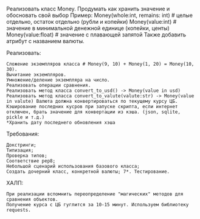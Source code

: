 Реализовать класс Money. 
Продумать как хранить значение и обосновать свой выбор Пример: Money(whole:int, remains: int) # целые отдельно, остаток отдельно (рубли и копейки) Money(value:int) # значение в минимальной денежной единице (копейки, центы) Money(value:float) # значение с плавающей запятой Также добавить атрибут с названием валюты.

Реализовать:

    Сложение экземпляров класса # Money(9, 10) + Money(1, 20) = Money(10, 30).
    Вычитание экземпляров.
    Умножение/деление экземпляра на число.
    Реализовать операции сравнения.
    Реализовать метод класса convert_to_usd() -> Money(value in usd)
    Реализовать метод класса convert_to_valute(valute:str) -> Money(value in valute) Валюта должна конвертироваться по текущему курсу ЦБ.
    Кэширование последних кусров при запуске скрипта, если интернет отключен, брать значение для конвертации из кэша. (json, sqlite, pickle и т.д.)
    *Хранить дату последнего обновления хэша

Требования:

    Докстринги;
    Типизация;
    Проверка типов;
    Соответствие pep8;
    Небольшой сценарий использования базового класса;
    Создать дочерний класс, конкретной валюты; 7*. Тестирование.

ХАЛП:

    При реализации вспомнить переопределение "магических" методов для сравнения объектов.
    Получение курса с ЦБ гуглится за 10-15 минут. Используем библиотеку requests.

